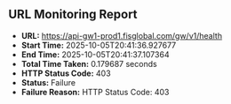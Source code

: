 ## URL Monitoring Report

- **URL:** https://api-gw1-prod1.fisglobal.com/gw/v1/health
- **Start Time:** 2025-10-05T20:41:36.927677
- **End Time:** 2025-10-05T20:41:37.107364
- **Total Time Taken:** 0.179687 seconds
- **HTTP Status Code:** 403
- **Status:** Failure
- **Failure Reason:** HTTP Status Code: 403
